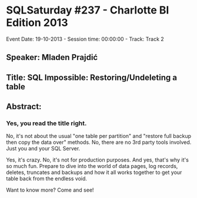 # SQLSaturday #237 - Charlotte BI Edition 2013
Event Date: 19-10-2013 - Session time: 00:00:00 - Track: Track 2
## Speaker: Mladen Prajdić
## Title: SQL Impossible: Restoring/Undeleting a table 
## Abstract:
### Yes, you read the title right. 
No, it's not about the usual "one table per partition" and "restore full backup then copy the data over" methods.
No, there are no 3rd party tools involved. Just you and your SQL Server. 

Yes, it's crazy. No, it's not for production purposes. And yes, that's why it's so much fun.
Prepare to dive into the world of data pages, log records, deletes, truncates and backups and how it all works together to get your table back from the endless void.
 
Want to know more? Come and see!
